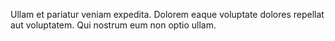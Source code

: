 Ullam et pariatur veniam expedita. Dolorem eaque voluptate dolores repellat aut voluptatem. Qui nostrum eum non optio ullam.